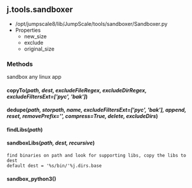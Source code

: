<!-- toc -->
## j.tools.sandboxer

- /opt/jumpscale8/lib/JumpScale/tools/sandboxer/Sandboxer.py
- Properties
    - new_size
    - exclude
    - original_size

### Methods

sandbox any linux app

#### copyTo(*path, dest, excludeFileRegex, excludeDirRegex, excludeFiltersExt=['pyc', 'bak']*) 

#### dedupe(*path, storpath, name, excludeFiltersExt=['pyc', 'bak'], append, reset, removePrefix='', compress=True, delete, excludeDirs*) 

#### findLibs(*path*) 

#### sandboxLibs(*path, dest, recursive*) 

```
find binaries on path and look for supporting libs, copy the libs to dest
default dest = '%s/bin/'%j.dirs.base

```

#### sandbox_python3() 

